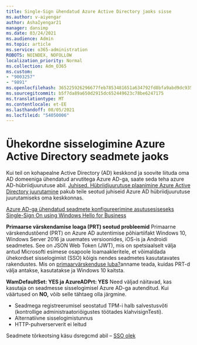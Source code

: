 ```yaml
---
title: Single-Sign ühendatud Azure Active Directory jaoks sisse
ms.author: v-aiyengar
author: AshaIyengar21
manager: dansimp
ms.date: 03/24/2021
ms.audience: Admin
ms.topic: article
ms.service: o365-administration
ROBOTS: NOINDEX, NOFOLLOW
localization_priority: Normal
ms.collection: Adm_O365
ms.custom:
- "9003257"
- "9891"
ms.openlocfilehash: 365225926296677feb7853481651a634792fd8bfa9abd9dc9359ffaae50b60eb
ms.sourcegitcommit: b5f7da89a650d2915dc652449623c78be6247175
ms.translationtype: MT
ms.contentlocale: et-EE
ms.lasthandoff: 08/05/2021
ms.locfileid: "54050006"
---
```

# <a name="single-sign-on-for-azure-active-directory-joined-devices"></a>Ühekordne sisselogimine Azure Active Directory seadmete jaoks

Kui teil on kohapealne Active Directory (AD) keskkond ja soovite liituda oma AD domeeniga ühendatud arvutitega Azure AD-ga, saate seda teha azure AD-hübriidjuurutuse abil. [Juhised. Hübriidjuurutuse plaanimine Azure Active Directory juurutamine](https://docs.microsoft.com/azure/active-directory/devices/hybrid-azuread-join-plan) pakub teile seotud juhiseid Azure AD hübriidjuurutuse juurutamiseks oma keskkonnas.

[Azure AD-ga ühendatud seadmete konfigureerimine asutusesiseseks Single-Sign On using Windows Hello for Business](https://docs.microsoft.com/azure/active-directory/devices/hybrid-azuread-join-plan) 

**Primaarse värskendamise loaga (PRT) seotud probleemid** Primaarne värskendustõend (PRT) on Azure AD autentimise põhiartiifakt Windows 10, Windows Server 2016 ja uuemates versioonides, iOS-is ja Androidi seadmetes. See on JSON Web Token (JWT), mis on spetsiaalselt välja antud Microsofti esimese osapoole loamaakleritele, et võimaldada ühekordset sisselogimist (SSO) kõigis nendes seadmetes kasutatavates rakendustes. Mis on [primaarvärskenduse luba?](https://docs.microsoft.com/azure/active-directory/devices/concept-primary-refresh-token)anname teada, kuidas PRT-d välja antakse, kasutatakse ja Windows 10 kaitsta.

**WamDefaultSet: YES ja AzureADPrt: YES** Need väljad näitavad, kas kasutaja on seadmesse sisselogimisel Azure AD-ga autenditud. Kui väärtused on **NO,** võib selle tähtaeg olla järgmine.

- Seadmega registreerumisel seostatud TPM-i halb salvestusvõti (kontrollige administraatoriõigustes töötades klahvisignTesti).
- Alternatiivne sisselogimistunnus
- HTTP-puhverserverit ei leitud

Seadmete tõrkeotsing käsu dsregcmd abil – [SSO olek](https://docs.microsoft.com/azure/active-directory/devices/troubleshoot-device-dsregcmd#sso-state)

